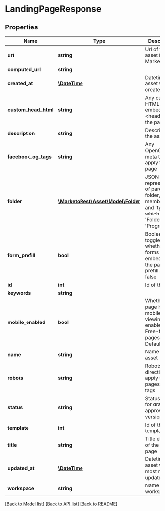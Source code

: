 # LandingPageResponse

## Properties
Name | Type | Description | Notes
------------ | ------------- | ------------- | -------------
**url** | **string** | Url of the asset in the Marketo UI | [optional] 
**computed_url** | **string** |  | [optional] 
**created_at** | [**\DateTime**](\DateTime.md) | Datetime the asset was created | [optional] 
**custom_head_html** | **string** | Any custom HTML to embed in the &lt;head&gt; tag of the page | 
**description** | **string** | Description of the asset | [optional] 
**facebook_og_tags** | **string** | Any OpenGraph meta tags to apply to the page | 
**folder** | [**\MarketoRest\Asset\Model\Folder**](Folder.md) | JSON representation of parent folder, with members &#39;id&#39;, and &#39;type&#39; which may be &#39;Folder&#39; or &#39;Program&#39; | [optional] 
**form_prefill** | **bool** | Boolean to toggle whether forms embedded in the page will prefill.  Default false | [optional] 
**id** | **int** | Id of the asset | [optional] 
**keywords** | **string** |  | [optional] 
**mobile_enabled** | **bool** | Whether the page has mobile viewing enabled.  Free-form pages only.  Default false | [optional] 
**name** | **string** | Name of the asset | [optional] 
**robots** | **string** | Robots directives to apply to the pages meta tags | 
**status** | **string** | Status filter for draft or approved versions | [optional] 
**template** | **int** | Id of the template used | [optional] 
**title** | **string** | Title element of the landing page | 
**updated_at** | [**\DateTime**](\DateTime.md) | Datetime the asset was most recently updated | [optional] 
**workspace** | **string** | Name of the workspace | [optional] 

[[Back to Model list]](../README.md#documentation-for-models) [[Back to API list]](../README.md#documentation-for-api-endpoints) [[Back to README]](../README.md)


